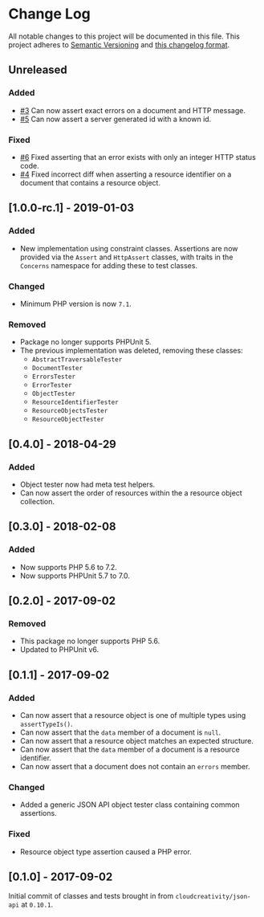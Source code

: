 # Change Log

All notable changes to this project will be documented in this file. This project adheres to
[Semantic Versioning](http://semver.org/) and [this changelog format](http://keepachangelog.com/).

## Unreleased

### Added
- [#3](https://github.com/cloudcreativity/json-api-testing/issues/3)
Can now assert exact errors on a document and HTTP message.
- [#5](https://github.com/cloudcreativity/json-api-testing/issues/5)
Can now assert a server generated id with a known id.

### Fixed
- [#6](https://github.com/cloudcreativity/json-api-testing/issues/6)
Fixed asserting that an error exists with only an integer HTTP status code.
- [#4](https://github.com/cloudcreativity/json-api-testing/issues/4)
Fixed incorrect diff when asserting a resource identifier on a document that contains a resource object.

## [1.0.0-rc.1] - 2019-01-03

### Added
- New implementation using constraint classes. Assertions are now provided via the `Assert` and `HttpAssert`
classes, with traits in the `Concerns` namespace for adding these to test classes.

### Changed
- Minimum PHP version is now `7.1`.

### Removed
- Package no longer supports PHPUnit 5.
- The previous implementation was deleted, removing these classes:
  - `AbstractTraversableTester`
  - `DocumentTester`
  - `ErrorsTester`
  - `ErrorTester`
  - `ObjectTester`
  - `ResourceIdentifierTester`
  - `ResourceObjectsTester`
  - `ResourceObjectTester`

## [0.4.0] - 2018-04-29

### Added
- Object tester now had meta test helpers.
- Can now assert the order of resources within the a resource object collection.

## [0.3.0] - 2018-02-08

### Added
- Now supports PHP 5.6 to 7.2.
- Now supports PHPUnit 5.7 to 7.0.

## [0.2.0] - 2017-09-02

### Removed
- This package no longer supports PHP 5.6.
- Updated to PHPUnit v6.

## [0.1.1] - 2017-09-02

### Added
- Can now assert that a resource object is one of multiple types using `assertTypeIs()`.
- Can now assert that the `data` member of a document is `null`.
- Can now assert that a resource object matches an expected structure.
- Can now assert that the `data` member of a document is a resource identifier.
- Can now assert that a document does not contain an `errors` member.

### Changed
- Added a generic JSON API object tester class containing common assertions.

### Fixed
- Resource object type assertion caused a PHP error.

## [0.1.0] - 2017-09-02

Initial commit of classes and tests brought in from `cloudcreativity/json-api` at `0.10.1`.
